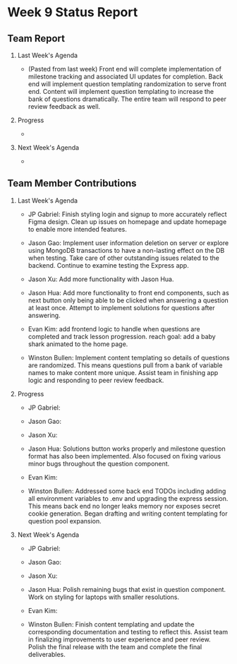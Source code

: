 # Week 9 Status Report

## Team Report

1. Last Week's Agenda

    - (Pasted from last week) Front end will complete implementation of milestone tracking and associated UI updates for completion. Back end will implement question templating randomization to serve front end. Content will implement question templating to increase the bank of questions dramatically. The entire team will respond to peer review feedback as well.

2. Progress

    - 


3. Next Week's Agenda

    - 

## Team Member Contributions

1. Last Week's Agenda

    - JP Gabriel: Finish styling login and signup to more accurately reflect Figma design. Clean up issues on homepage and update homepage to enable more intended features.

    - Jason Gao: Implement user information deletion on server or explore using MongoDB transactions to have a non-lasting effect on the DB when testing. Take care of other outstanding issues related to the backend. Continue to examine testing the Express app.

    - Jason Xu: Add more functionality with Jason Hua.

    - Jason Hua: Add more functionality to front end components, such as next button only being able to be clicked when answering a question at least once. Attempt to implement solutions for questions after answering.

    - Evan Kim: add frontend logic to handle when questions are completed and track lesson progression. reach goal: add a baby shark animated to the home page.

    - Winston Bullen: Implement content templating so details of questions are randomized. This means questions pull from a bank of variable names to make content more unique. Assist team in finishing app logic and responding to peer review feedback.


2. Progress

    - JP Gabriel: 

    - Jason Gao: 

    - Jason Xu: 

    - Jason Hua: Solutions button works properly and milestone question format has also been implemented. Also focused on fixing various minor bugs throughout the question component.

    - Evan Kim: 

    - Winston Bullen: Addressed some back end TODOs including adding all environment variables to .env and upgrading the express session. This means back end no longer leaks memory nor exposes secret cookie generation. Began drafting and writing content templating for question pool expansion. 

3. Next Week's Agenda

    - JP Gabriel: 

    - Jason Gao: 

    - Jason Xu: 

    - Jason Hua: Polish remaining bugs that exist in question component. Work on styling for laptops with smaller resolutions. 

    - Evan Kim: 

    - Winston Bullen: Finish content templating and update the corresponding documentation and testing to reflect this. Assist team in finalizing improvements to user experience and peer review. Polish the final release with the team and complete the final deliverables. 
